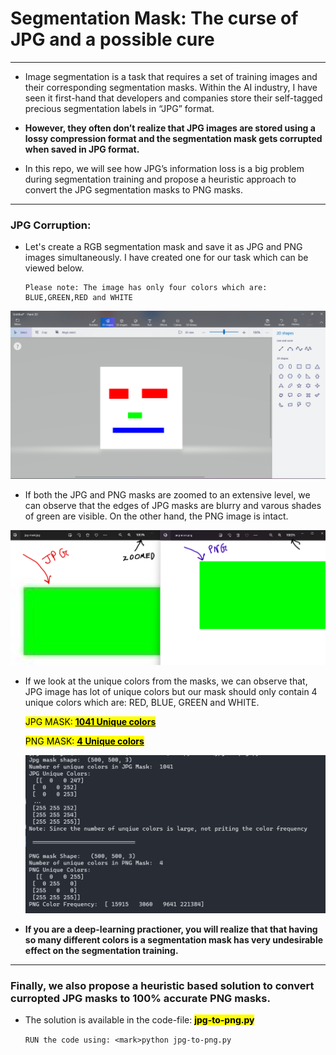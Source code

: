 # Segmentation Mask: The curse of JPG and a possible cure

---

- Image segmentation is a task that requires a set of training images and their corresponding segmentation masks. Within the AI industry, I have seen it first-hand that developers and companies store their self-tagged precious segmentation labels in “JPG” format. 

- **However, they often don’t realize that JPG images are stored using a lossy compression format and the segmentation mask gets corrupted when saved in JPG format.**

- In this repo, we will see how JPG’s information loss is a big problem during segmentation training and propose a heuristic approach to convert the JPG segmentation masks to PNG masks. 

---

### JPG Corruption:

- Let's create a RGB segmentation mask and save it as JPG and PNG images simultaneously. I have created one for our task which can be viewed below.
  
  ```
  Please note: The image has only four colors which are: 
  BLUE,GREEN,RED and WHITE
  ```

![](./screenshots/mask-creation.png)

- If both the JPG and PNG masks are zoomed to an extensive level, we can observe that the edges of JPG masks are blurry and varous shades of green are visible. On the other hand, the PNG image is intact. 

![](./screenshots/jpg-curroption.png)

- If we look at the unique colors from the masks, we can observe that, JPG image has lot of unique colors but our mask should only contain 4 unique colors which are: RED, BLUE, GREEN and WHITE. 
  
  <mark color = "yellow">JPG MASK: **<u>1041 Unique colors</u>**</mark>
  
  <mark color = "yollow">PNG MASK: **<u>4 Unique colors</u>**</mark>
  
  ![](./screenshots/unique_color_count.png)

- **If you are a deep-learning practioner, you will realize that that having so many different colors is a segmentation mask has very undesirable effect on the segmentation training.**

---

### Finally, we also propose a heuristic based solution to convert curropted JPG masks to 100% accurate PNG masks.

- The solution is available in the code-file: <mark>**jpg-to-png.py**</mark>
  
  `RUN the code using: <mark>python jpg-to-png.py`
